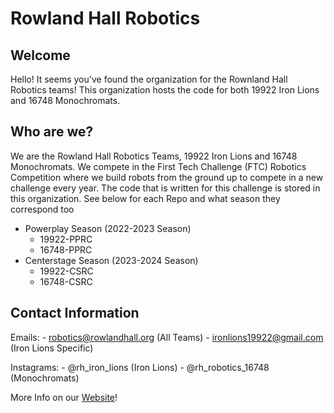 # Rowland Hall Robotics

## Welcome
Hello! It seems you've found the organization for the Rownland Hall Robotics teams! 
This organization hosts the code for both 19922 Iron Lions and 16748 Monochromats.

## Who are we?
We are the Rowland Hall Robotics Teams, 19922 Iron Lions and 16748 Monochromats.
We compete in the First Tech Challenge (FTC) Robotics Competition where we build robots from the ground up to compete in a new challenge every year.
The code that is written for this challenge is stored in this organization. See below for each Repo and what season they correspond too

- Powerplay Season (2022-2023 Season)
    - 19922-PPRC
    - 16748-PPRC
- Centerstage Season (2023-2024 Season)
    - 19922-CSRC
    - 16748-CSRC

## Contact Information
Emails: - robotics@rowlandhall.org (All Teams)
        - ironlions19922@gmail.com (Iron Lions Specific)

Instagrams: - @rh_iron_lions (Iron Lions)
            - @rh_robotics_16748 (Monochromats)

More Info on our [Website](https://rh-robotics.github.io)!
